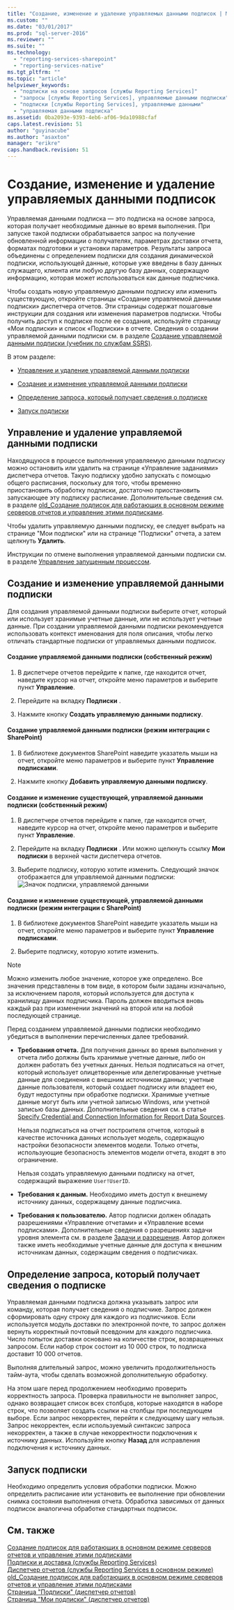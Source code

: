 ```yaml
---
title: "Создание, изменение и удаление управляемых данными подписок | Microsoft Docs"
ms.custom: ""
ms.date: "03/01/2017"
ms.prod: "sql-server-2016"
ms.reviewer: ""
ms.suite: ""
ms.technology: 
  - "reporting-services-sharepoint"
  - "reporting-services-native"
ms.tgt_pltfrm: ""
ms.topic: "article"
helpviewer_keywords: 
  - "подписки на основе запросов [службы Reporting Services]"
  - "запросы [службы Reporting Services], управляемые данными подписки"
  - "подписки [службы Reporting Services], управляемые данными"
  - "управляемая данными подписка"
ms.assetid: 0ba2093e-9393-4eb6-af06-9da10988cfaf
caps.latest.revision: 51
author: "guyinacube"
ms.author: "asaxton"
manager: "erikre"
caps.handback.revision: 51
---
```

# Создание, изменение и удаление управляемых данными подписок
  Управляемая данными подписка — это подписка на основе запроса, которая получает необходимые данные во время выполнения. При запуске такой подписки обрабатывается запрос на получение обновленной информации о получателях, параметрах доставки отчета, форматах подготовки и установки параметров. Результаты запроса объединены с определением подписки для создания динамической подписки, использующей данные, которые уже введены в базу данных служащего, клиента или любую другую базу данных, содержащую информацию, которая может использоваться как данные подписчика.  
  
 Чтобы создать новую управляемую данными подписку или изменить существующую, откройте страницы «Создание управляемой данными подписки» диспетчера отчетов. Эти страницы содержат пошаговые инструкции для создания или изменения параметров подписки. Чтобы получить доступ к подписке после ее создания, используйте страницу «Мои подписки» и список «Подписки» в отчете. Сведения о создании управляемой данными подписки см. в разделе [Создание управляемой данными подписки (учебник по службам SSRS)](../../reporting-services/create-a-data-driven-subscription-ssrs-tutorial.md).  
  
 В этом разделе:  
  
-   [Управление и удаление управляемой данными подписки](#bkmk_manage_and_delete)  
  
-   [Создание и изменение управляемой данными подписки](#bkmk_create_and_modify)  
  
-   [Определение запроса, который получает сведения о подписке](#bkmk_define_query)  
  
-   [Запуск подписки](#bkmk_run_subscription)  
  
##  <a name="bkmk_manage_and_delete"></a> Управление и удаление управляемой данными подписки  
 Находящуюся в процессе выполнения управляемую данными подписку можно остановить или удалить на странице «Управление заданиями» диспетчера отчетов. Такую подписку удобно запускать с помощью общего расписания, поскольку для того, чтобы временно приостановить обработку подписки, достаточно приостановить запускающее эту подписку расписание. Дополнительные сведения см. в разделе [old_Создание подписок для работающих в основном режиме серверов отчетов и управление этими подписками](http://msdn.microsoft.com/ru-ru/7f46cbdb-5102-4941-bca2-5e0ff9012c6b).  
  
 Чтобы удалить управляемую данными подписку, ее следует выбрать на странице "Мои подписки" или на странице "Подписки" отчета, а затем щелкнуть **Удалить**.  
  
 Инструкции по отмене выполнения управляемой данными подписки см. в разделе [Управление запущенным процессом](../../reporting-services/subscriptions/manage-a-running-process.md).  
  
##  <a name="bkmk_create_and_modify"></a> Создание и изменение управляемой данными подписки  
 Для создания управляемой данными подписки выберите отчет, который или использует хранимые учетные данные, или не использует учетные данные. При создании управляемой данными подписки рекомендуется использовать контекст именования для поля описания, чтобы легко отличать стандартные подписки от управляемых данными подписок.  
  
#### Создание управляемой данными подписки (собственный режим)  
  
1.  В диспетчере отчетов перейдите к папке, где находится отчет, наведите курсор на отчет, откройте меню параметров и выберите пункт **Управление**.  
  
2.  Перейдите на вкладку **Подписки** .  
  
3.  Нажмите кнопку **Создать управляемую данными подписку**.  
  
#### Создание управляемой данными подписки (режим интеграции с SharePoint)  
  
1.  В библиотеке документов SharePoint наведите указатель мыши на отчет, откройте меню параметров и выберите пункт **Управление подписками**.  
  
2.  Нажмите кнопку **Добавить управляемую данными подписку**.  
  
#### Создание и изменение существующей, управляемой данными подписки (собственный режим)  
  
1.  В диспетчере отчетов перейдите к папке, где находится отчет, наведите курсор на отчет, откройте меню параметров и выберите пункт **Управление**.  
  
2.  Перейдите на вкладку **Подписки** . Или можно щелкнуть ссылку **Мои подписки** в верхней части диспетчера отчетов.  
  
3.  Выберите подписку, которую хотите изменить. Следующий значок отображается для управляемой данными подписки: ![Значок подписки, управляемой данными](../../reporting-services/subscriptions/media/hlp-16subscriptiondd.png "Значок подписки, управляемой данными")  
  
#### Создание и изменение существующей, управляемой данными подписки (режим интеграции с SharePoint)  
  
1.  В библиотеке документов SharePoint наведите указатель мыши на отчет, откройте меню параметров и выберите пункт **Управление подписками**.  
  
2.  Выберите подписку, которую хотите изменить.  
  
> [!NOTE]  
>  Можно изменить любое значение, которое уже определено. Все значения представлены в том виде, в котором были заданы изначально, за исключением пароля, который используется для доступа к хранилищу данных подписчика. Пароль должен вводиться вновь каждый раз при изменении значений на второй или на любой последующей странице.  
  
 Перед созданием управляемой данными подписки необходимо убедиться в выполнении перечисленных далее требований.  
  
-   **Требования отчета.** Для получения данных во время выполнения у отчета либо должны быть хранимые учетные данные, либо он должен работать без учетных данных. Нельзя подписаться на отчет, который использует олицетворенные или делегированные учетные данные для соединения с внешним источником данных; учетные данные пользователя, который создает подписку или владеет ею, будут недоступны при обработке подписки. Хранимые учетные данные могут быть или учетной записью Windows, или учетной записью базы данных. Дополнительные сведения см. в статье [Specify Credential and Connection Information for Report Data Sources](../../reporting-services/report-data/specify-credential-and-connection-information-for-report-data-sources.md).  
  
     Нельзя подписаться на отчет построителя отчетов, который в качестве источника данных использует модель, содержащую настройки безопасности элементов модели. Только отчеты, использующие безопасность элементов модели отчета, входят в это ограничение.  
  
     Нельзя создать управляемую данными подписку на отчет, содержащий выражение `User!UserID`.  
  
-   **Требования к данным.** Необходимо иметь доступ к внешнему источнику данных, содержащему данные подписчика.  
  
-   **Требования к пользователю.** Автор подписки должен обладать разрешениями «Управление отчетами» и «Управление всеми подписками». Дополнительные сведения о разрешениях задачи уровня элемента см. в разделе [Задачи и разрешения](../../reporting-services/security/tasks-and-permissions.md). Автор должен также иметь необходимые учетные данные для доступа к внешним источникам данных, содержащим сведения о подписчиках.  
  
##  <a name="bkmk_define_query"></a> Определение запроса, который получает сведения о подписке  
 Управляемая данными подписка должна указывать запрос или команду, которая получает сведения о подписчике. Запрос должен сформировать одну строку для каждого из подписчиков. Если используется модуль доставки по электронной почте, то запрос должен вернуть корректный почтовый псевдоним для каждого подписчика. Число попыток доставки основано на количестве строк, возвращенных запросом. Если набор строк состоит из 10 000 строк, то подписка доставит 10 000 отчетов.  
  
 Выполняя длительный запрос, можно увеличить продолжительность тайм-аута, чтобы сделать возможной дополнительную обработку.  
  
 На этом шаге перед продолжением необходимо проверить корректность запроса. Проверка правильности не выполняет запрос, однако возвращает список всех столбцов, которые находятся в наборе строк, что позволяет создать ссылки на столбцы при последующем выборе. Если запрос некорректен, перейти к следующему шагу нельзя. Запрос некорректен, если используемый синтаксис запроса некорректен, а также в случае некорректности подключения к источнику данных. Используйте кнопку **Назад** для исправления подключения к источнику данных.  
  
##  <a name="bkmk_run_subscription"></a> Запуск подписки  
 Необходимо определить условия обработки подписки. Можно определить расписание или установить ее выполнение при обновлении снимка состояния выполнения отчета. Обработка зависимых от данных подписок аналогична обработке стандартных подписок.  
  
## См. также  
 [Создание подписок для работающих в основном режиме серверов отчетов и управление этими подписками](../../reporting-services/subscriptions/create-and-manage-subscriptions-for-native-mode-report-servers.md)   
 [Подписки и доставка (службы Reporting Services)](../../reporting-services/subscriptions/subscriptions-and-delivery-reporting-services.md)   
 [Диспетчер отчетов (службы Reporting Services в основном режиме)](../Topic/Report%20Manager%20%20\(SSRS%20Native%20Mode\).md)   
 [old_Создание подписок для работающих в основном режиме серверов отчетов и управление этими подписками](http://msdn.microsoft.com/ru-ru/7f46cbdb-5102-4941-bca2-5e0ff9012c6b)   
 [Страница "Подписки" (диспетчер отчетов)](../Topic/Subscriptions%20Page%20\(Report%20Manager\).md)   
 [Страница "Мои подписки" (диспетчер отчетов)](../Topic/My%20Subscriptions%20Page%20\(Report%20Manager\).md)  
  
  